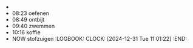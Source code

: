 -
- 08:23 oefenen
- 08:49 ontbijt
- 09:40 zwemmen
- 10:16 koffie
- NOW stofzuigen
  :LOGBOOK:
  CLOCK: [2024-12-31 Tue 11:01:22]
  :END: